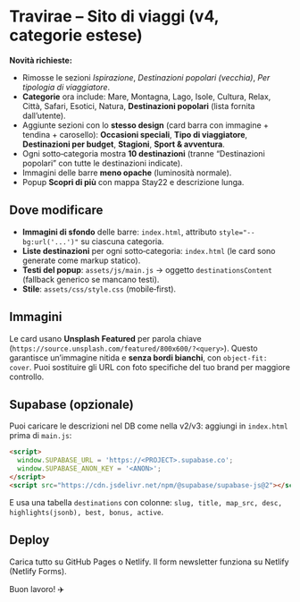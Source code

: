 # Travirae – Sito di viaggi (v4, categorie estese)

**Novità richieste:**
- Rimosse le sezioni *Ispirazione*, *Destinazioni popolari (vecchia)*, *Per tipologia di viaggiatore*.
- **Categorie** ora include: Mare, Montagna, Lago, Isole, Cultura, Relax, Città, Safari, Esotici, Natura, **Destinazioni popolari** (lista fornita dall’utente).
- Aggiunte sezioni con lo **stesso design** (card barra con immagine + tendina + carosello): **Occasioni speciali**, **Tipo di viaggiatore**, **Destinazioni per budget**, **Stagioni**, **Sport & avventura**.
- Ogni sotto‑categoria mostra **10 destinazioni** (tranne “Destinazioni popolari” con tutte le destinazioni indicate).
- Immagini delle barre **meno opache** (luminosità normale).
- Popup **Scopri di più** con mappa Stay22 e descrizione lunga.

## Dove modificare
- **Immagini di sfondo** delle barre: `index.html`, attributo `style="--bg:url('...')"` su ciascuna categoria.
- **Liste destinazioni** per ogni sotto‑categoria: `index.html` (le card sono generate come markup statico).
- **Testi del popup**: `assets/js/main.js` → oggetto `destinationsContent` (fallback generico se mancano testi).
- **Stile**: `assets/css/style.css` (mobile‑first).

## Immagini
Le card usano **Unsplash Featured** per parola chiave (`https://source.unsplash.com/featured/800x600/?<query>`). Questo garantisce un’immagine nitida e **senza bordi bianchi**, con `object-fit: cover`. Puoi sostituire gli URL con foto specifiche del tuo brand per maggiore controllo.

## Supabase (opzionale)
Puoi caricare le descrizioni nel DB come nella v2/v3: aggiungi in `index.html` prima di `main.js`:
```html
<script>
  window.SUPABASE_URL = 'https://<PROJECT>.supabase.co';
  window.SUPABASE_ANON_KEY = '<ANON>';
</script>
<script src="https://cdn.jsdelivr.net/npm/@supabase/supabase-js@2"></script>
```
E usa una tabella `destinations` con colonne: `slug, title, map_src, desc, highlights(jsonb), best, bonus, active`.

## Deploy
Carica tutto su GitHub Pages o Netlify. Il form newsletter funziona su Netlify (Netlify Forms).

Buon lavoro! ✈️

